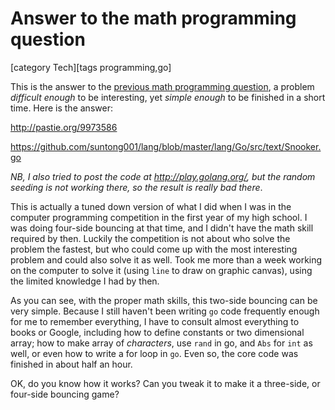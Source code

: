 # Answer to the math programming question

[category Tech][tags programming,go]

This is the answer to the [previous math programming question](https://sfxpt.wordpress.com/2015/02/22/testing-your-math-and-programming-skills/), a problem *difficult enough* to be interesting, yet *simple enough* to be finished in a short time. Here is the answer:

<!--more-->

http://pastie.org/9973586

https://github.com/suntong001/lang/blob/master/lang/Go/src/text/Snooker.go

*NB, I also tried to post the code at http://play.golang.org/, but the random seeding is not working there, so the result is really bad there*. 

This is actually a tuned down version of what I did when I was in the computer programming competition in the first year of my high school. I was doing four-side bouncing at that time, and I didn't have the math skill required by then. Luckily the competition is not about who solve the problem the fastest, but who could come up with the most interesting problem and could also solve it as well. Took me more than a week working on the computer to solve it (using `line` to draw on graphic canvas), using the limited knowledge I had by then. 

As you can see, with the proper math skills, this two-side bouncing can be very simple. Because I still haven't been writing `go` code frequently enough for me to remember everything, I have to consult almost everything to books or Google, including how to define constants or two dimensional array; how to make array of *characters*, use `rand` in go, and `Abs` for `int` as well, or even how to write a for loop in `go`. Even so, the core code was finished in about half an hour. 

OK, do you know how it works? Can you tweak it to make it a three-side, or four-side bouncing game?

